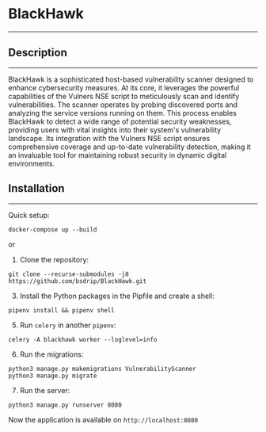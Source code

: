 # BlackHawk
---

## Description
---

BlackHawk is a sophisticated host-based vulnerability scanner designed to enhance cybersecurity measures. At its core, it leverages the powerful capabilities of the Vulners NSE script to meticulously scan and identify vulnerabilities. The scanner operates by probing discovered ports and analyzing the service versions running on them. This process enables BlackHawk to detect a wide range of potential security weaknesses, providing users with vital insights into their system's vulnerability landscape. Its integration with the Vulners NSE script ensures comprehensive coverage and up-to-date vulnerability detection, making it an invaluable tool for maintaining robust security in dynamic digital environments.

## Installation
---

Quick setup:
```
docker-compose up --build
```

or

1. Clone the repository:
```
git clone --recurse-submodules -j8 https://github.com/bsdrip/BlackHawk.git
```

3. Install the Python packages in the Pipfile and create a shell:
```
pipenv install && pipenv shell
```

5. Run `celery` in another `pipenv`:
```
celery -A blackhawk worker --loglevel=info
```

6. Run the migrations:
```
python3 manage.py makemigrations VulnerabilityScanner
python3 manage.py migrate
```

7. Run the server:
```
python3 manage.py runserver 8080
```

Now the application is available on `http://localhost:8080`
